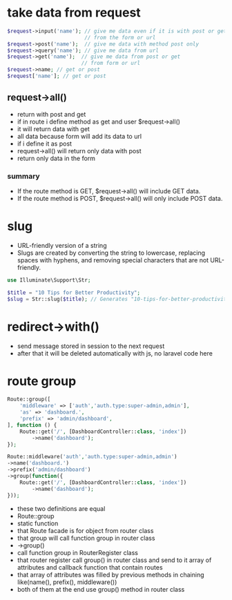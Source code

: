 # take data from request
```php
$request->input('name'); // give me data even if it is with post or get
                         // from the form or url
$request->post('name');  // give me data with method post only
$request->query('name'); // give me data from url
$request->get('name');  // give me data from post or get
                        // from form or url
$request->name; // get or post
$request['name']; // get or post
```

## request->all()
- return with post and get
- if in route i define method as get and user $request->all() 
 - it will return data with get
 - all data because form will add its data to url
- if i define it as post 
 - request->all() will return only data with post
 - return only data in the form
### summary
- If the route method is GET, $request->all() will include GET data.
- If the route method is POST, $request->all() will only include POST data.

# slug
- URL-friendly version of a string 
- Slugs are created by converting the string to lowercase, replacing spaces with hyphens, and removing special characters that are not URL-friendly.

```php
use Illuminate\Support\Str;

$title = "10 Tips for Better Productivity";
$slug = Str::slug($title); // Generates "10-tips-for-better-productivity"
```

# redirect->with()
- send message stored in session to the next request 
- after that it will be deleted automatically with js, no laravel code here

# route group
```php
Route::group([
    'middleware' => ['auth','auth.type:super-admin,admin'],
    'as' => 'dashboard.',
    'prefix' => 'admin/dashboard',
], function () {
    Route::get('/', [DashboardController::class, 'index'])
        ->name('dashboard');
});

Route::middleware('auth','auth.type:super-admin,admin')
->name('dashboard.')
->prefix('admin/dashboard')
->group(function({
    Route::get('/', [DashboardController::class, 'index'])
        ->name('dashboard');
}));
```
- these two definitions are equal
- Route::group 
 - static function
 - that Route facade is for object from router class
 - that group will call function group in router class
- ->group() 
 - call function group in RouterRegister class
 - that router register call group() in router class and send to it array of attributes and callback function that contain routes 
 - that array of attributes was filled by previous methods in chaining like(name(), prefix(), middleware())
- both of them at the end use group() method in router class